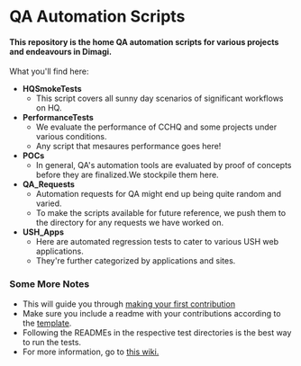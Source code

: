 # QA Automation Scripts

#### This repository is the home QA automation scripts for various projects and endeavours in Dimagi.

What you'll find here:

- **HQSmokeTests**
  - This script covers all sunny day scenarios of significant workflows on HQ.
- **PerformanceTests**
  - We evaluate the performance of CCHQ and some projects under various conditions. 
  - Any script that mesaures performance goes here!
- **POCs**
  - In general, QA's automation tools are evaluated by proof of concepts before they are finalized.We stockpile them here.
- **QA_Requests**
  - Automation requests for QA might end up being quite random and varied.
  - To make the scripts available for future reference, we push them to the directory for any requests we have worked on.
- **USH_Apps**
  - Here are automated regression tests to cater to various USH web applications.
  - They're further categorized by applications and sites.

### Some More Notes

- This will guide you through  [making your first contribution](MAKING%20FIRST%20CONTRIBUTION.md)
- Make sure you include a readme with your contributions according to the [template](README%20TEMPLATE.md).
- Following the READMEs in the respective test directories is the best way to run the tests.
- For more information, go to [this wiki.](https://confluence.dimagi.com/pages/viewpage.action?spaceKey=GTD&title=QA+Automation)


